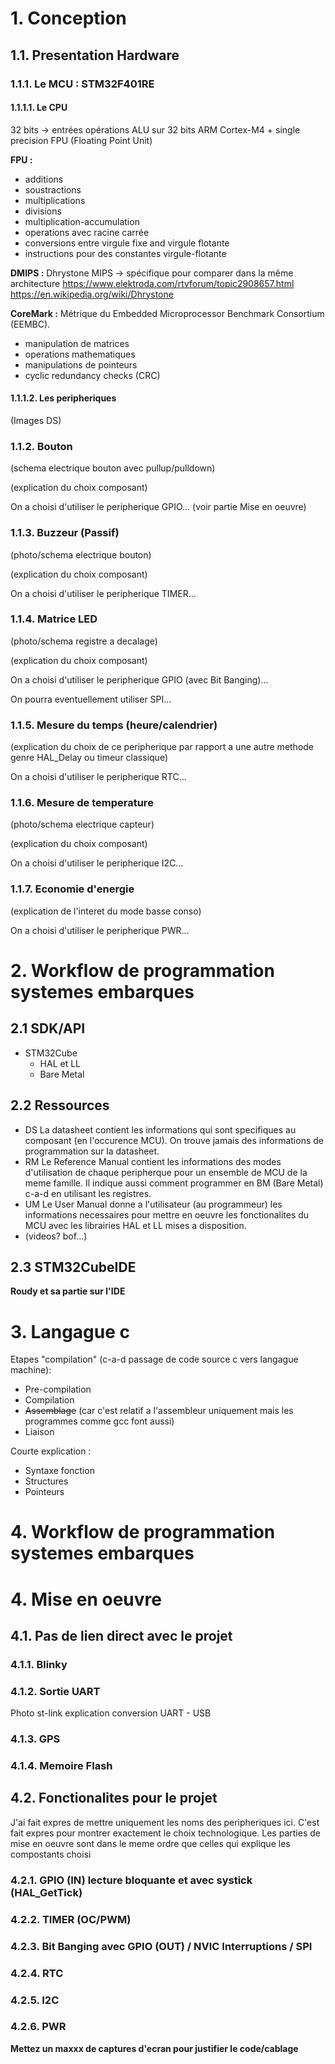 # 1. Conception
## 1.1. Presentation Hardware
### 1.1.1. Le MCU : STM32F401RE
#### 1.1.1.1. Le CPU
32 bits -> entrées opérations ALU sur 32 bits
ARM Cortex-M4 + single precision FPU (Floating Point Unit)

**FPU :**

- additions
- soustractions
- multiplications
- divisions
- multiplication-accumulation
- operations avec racine carrée
- conversions entre virgule fixe and virgule flotante
- instructions pour des constantes virgule-flotante

**DMIPS :** Dhrystone MIPS -> spécifique pour comparer dans la même architecture
    https://www.elektroda.com/rtvforum/topic2908657.html
    https://en.wikipedia.org/wiki/Dhrystone

**CoreMark :** Métrique du Embedded Microprocessor Benchmark Consortium (EEMBC).

- manipulation de matrices
- operations mathematiques
- manipulations de pointeurs
- cyclic redundancy checks (CRC)

#### 1.1.1.2. Les peripheriques

(Images DS)

### 1.1.2. Bouton
(schema electrique bouton avec pullup/pulldown)

(explication du choix composant)

On a choisi d'utiliser le peripherique GPIO... (voir partie Mise en oeuvre)

### 1.1.3. Buzzeur (Passif)
(photo/schema electrique bouton)

(explication du choix composant)

On a choisi d'utiliser le peripherique TIMER...
    
### 1.1.4. Matrice LED
(photo/schema registre a decalage)

(explication du choix composant)

On a choisi d'utiliser le peripherique GPIO (avec Bit Banging)...

On pourra eventuellement utiliser SPI...

### 1.1.5. Mesure du temps (heure/calendrier)
(explication du choix de ce peripherique par rapport a une autre methode genre HAL_Delay ou timeur classique)

On a choisi d'utiliser le peripherique RTC...

### 1.1.6. Mesure de temperature
(photo/schema electrique capteur)

(explication du choix composant)

On a choisi d'utiliser le peripherique I2C...

### 1.1.7. Economie d'energie
(explication de l'interet du mode basse conso)

On a choisi d'utiliser le peripherique PWR...

# 2. Workflow de programmation systemes embarques
## 2.1 SDK/API
- STM32Cube
    - HAL et LL
    - Bare Metal

## 2.2 Ressources 
- DS 
La datasheet contient les informations qui sont specifiques au composant (en l'occurence MCU).
On trouve jamais des informations de programmation sur la datasheet.
- RM 
Le Reference Manual contient les informations des modes d'utilisation de chaque peripherque pour un ensemble de MCU de la meme famille. Il indique aussi comment programmer en BM (Bare Metal) c-a-d en utilisant les registres.
- UM
Le User Manual donne a l'utilisateur (au programmeur) les informations necessaires pour mettre en oeuvre les fonctionalites du MCU avec les librairies HAL et LL mises a disposition.
- (videos? bof...)

## 2.3 STM32CubeIDE
**Roudy et sa partie sur l'IDE**

# 3. Langague c
Etapes "compilation" (c-a-d passage de code source c vers langague machine):

- Pre-compilation
- Compilation
- ~~Assemblage~~ (car c'est relatif a l'assembleur uniquement mais les programmes comme gcc font aussi)
- Liaison

Courte explication :
- Syntaxe fonction
- Structures
- Pointeurs


# 4. Workflow de programmation systemes embarques

# 4. Mise en oeuvre
## 4.1. Pas de lien direct avec le projet
### 4.1.1. Blinky
### 4.1.2. Sortie UART
Photo st-link explication conversion UART - USB
### 4.1.3. GPS
### 4.1.4. Memoire Flash

## 4.2. Fonctionalites **pour le projet**
J'ai fait expres de mettre uniquement les noms des peripheriques ici.
C'est fait expres pour montrer exactement le choix technologique.
Les parties de mise en oeuvre sont dans le meme ordre que celles qui explique les compostants choisi

### 4.2.1. GPIO (IN) lecture bloquante et avec systick (HAL_GetTick)
### 4.2.2. TIMER (OC/PWM)
### 4.2.3. Bit Banging avec GPIO (OUT) / NVIC Interruptions / SPI
### 4.2.4. RTC
### 4.2.5. I2C
### 4.2.6. PWR

**Mettez un maxxx de captures d'ecran pour justifier le code/cablage**
